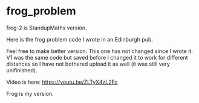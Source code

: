 # frog_problem
frog-2 is StandupMaths version.

Here is the frog problem code I wrote in an Edinburgh pub.

Feel free to make better version. This one has not changed since I wrote it. V1 was the same code but saved before I changed it to work for different distances so I have not bothered upload it as well (it was still very unifinished).

Video is here: https://youtu.be/ZLTyX4zL2Fc

Frog is my version.
